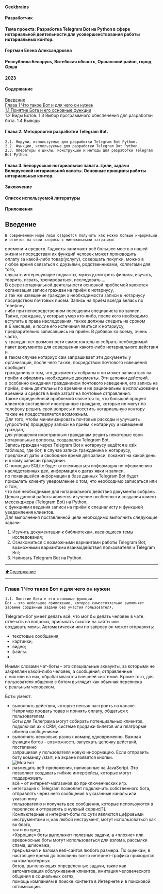 #### Geekbrains

#### Разработчик

#### Тема проекта: Разработка Telegram Bot на Python в сфере нотариальной деятельности для усовершенствования работы нотариальных контор.


#### Гертман Елена Александровна

#### Республика Беларусь, Витебская область, Оршанский район, город Орша
#### 2023




#### Содержание

[Введение](#Введение)   
[Глава 1 Что такое Бот и для чего он нужен](#Глава-1-Что-такое-Бот-и-для-чего-он-нужен)    
[1.1 Понятие Бота и его основные функции](#1.1-Понятие-Бота-и-его-основные-функции)  
    1.2 Виды Ботов.
    1.3 Выбор программного обеспечения для разработки бота.
    1.4 Выводы 
#### Глава 2. Методология разработки Telegram Bot.
    2.1. Модули, используемые для разработки Telegram Bot Python.
    2.2. Функции, используемые для разработки Telegram Bot Python.
    2.3. Операторы и циклы, конструкции и методы для разработки Telegram Bot Python.
#### Глава 3. Белорусская нотариальная палата. Цели, задачи Белорусской нотариальной палаты. Основные принципы работы нотариальных контор.
#### Заключение
#### Список используемой литературы
#### Приложения




## Введение

    В современном мире люди стараются получить как можно больше информации и ответов на свои запросы с минимальными затратами     
времени и средств. Гаджеты занимают всё большее место в нашей жизни и посредствам их функций человек может производить    
оплату за какой-либо товар(услугу), совершать покупки, можно в любое время связаться с друзьями, родственниками, коллегами для того,     
слушать интересующие подкасты, музыку,смотреть фильмы, изучать, творить, играть, тренироваться, исследовать…..    
    В сфере нотариальной деятельности основной проблемой является организация записи граждан на приём к нотариусу,    
а так же извещение граждан о необходимости записи к нотариусу посредством почтовых писем. Запись на приём всегда велась по телефону     
либо при непосредственном посещении специалиста по записи.    
    Также, граждане, у которых умер кто-либо, после кого необходимо вступить в права наследования, также должны следить на сроком    
в 6 месяцев, и после его истечения явиться к нотариусу, предварительно записавшись на приём. В добавок ко всему, очень часто,   
у граждан нет возможности самостоятельно собрать необходимый пакет документов для совершения какого-либо нотариального действия и    
в таком случае нотариус сам запрашивает эти документы у организаций, после чего также, посредством почтового извещения сообщает   
гражданину о том, что документы собраны и он может записаться на приём и оформить необходимые документы. Эти цепочки действий,   
а особенно ожидания гражданином почтового извещения, его запись на приём, очень длительны по времени и не рациональны в использовании   
времени и средств в виде затрат на почтовые отправления.    
    Также определённой проблемой является то, что большой процент клиентов составляют иностранные граждане, которые не могут по    
телефону решить свои вопросы и посетить нотариальную контору также не предоставляется возможным.    
    Для того, чтобы минимизировать почтовые расходы и улучшить (упростить) процедуру записи на приём к нотариусу и извещения граждан,     
для упрощения иностранным гражданам решить некоторые свои нотариальные вопросы, создавался Telegram Bot.    
    Запись граждан через Telegram Bot к нотариусу ведётся в xslx таблицах, где бот, в случае записи гражданина к нотариусу,    
предложит даты и свободное время для записи, покажет на какой день и к кому записан гражданин.    
    С помощью SQLite будет отслеживаться информация по оформлению наследственных дел, информация о датах явки и записи,   
по появившейся информации в базе данных Telegram Bot будет присылать клиенту уведомление о том, что необходимо записаться или о том,   
что все необходимые для нотариального действия документы собраны.    
    Целью данной работы является изучение особенности создания клиент мессенджера (Telegram Bot) на Python,   
с функциями ведения записи на приём к специалисту и функцией уведомления клиентов.   
    Для выполнения поставленной цели необходимо выполнить следующие задачи:
1.	Изучить документации к библиотекам, касающиеся темы исследования;
2.	Ознакомиться с возможными вариантами работы Telegram Bot, возможными вариантами взаимодействия пользователя и Telegram Bot;
3.	Написать Telegram Bot на Python.
____
[:arrow_up:Содержание](#Содержание)
___
### Глава 1 Что такое Бот и для чего он нужен

    1.1. Понятие Бота и его основные функции.     
    Бот — это небольшое приложение, которое самостоятельно выполняет заранее созданные задачи без участия пользователя.   

Telegram-бот умеет делать всё, что мог бы делать человек в чате: отвечать на вопросы, присылать ссылки на сайты или    
создавать мемы. Автоматически или по запросу он может отправлять:    
- текстовые сообщения;   
- картинки;   
- видео;   
- файлы. 
-   
Иными словами чат-боты – это специальные аккаунты, за которыми не закреплен какой-либо человек, а сообщения, отправленные    
с них или на них, обрабатываются внешней системой. Кроме того, для пользователя общение с ботом выглядит как обычная переписка    
с реальным человеком.  

Боты умеют:   
- выполнять действия, которые нельзя настроить на канале. Например продать товар и принять оплату, общаться с пользователем.    
Боты для Телеграма могут собирать потенциальных клиентов, подключая их к CRM, системе продажи билетов или платформе обмена сообщениями.   
- выполнять несколько разных команд одновременно. Важная функция ботов – возможность запускать цепочку действий, постепенно    
запрашивая у пользователя новую информацию. Если отправить боту команду /start, на экране появятся кнопки.   
    <image src="/Users/Asus/Desktop/Безымянный.png" alt="Мой Бот">   
- размещать веб-приложения, написанные на JavaScript. Это позволяет создавать гибкие интерфейсы, которые могут поддерживать    
всё – от интернет-магазинов до приключенческих игр.   
- интеграция с Telegram позволяет подключить собственного бота, отправлять через него сообщения в указанные каналы или указанному    
пользователю и получать все сообщения, которые используются в переписке и отправлять в нужный сервис[1].   
Компьютерные и интернет-боты по сути являются цифровыми инструментами и, как любой инструмент, могут использоваться как во благо,    
так и во вред.   
 «Хорошие» боты выполняют полезные задачи, а «плохие» или вредоносные боты могут использоваться для взлома, рассылки спама, шпионажа,    
прерывания и взлома веб-сайтов любого размера. По оценкам, в настоящее время до половины всего интернет-трафика приходится на компьютерных    
ботов, выполняющих определенные задачи, такие как автоматизация обслуживания клиентов, имитация человеческого общения в социальных сетях,    
помощь компаниям в поиске контента в Интернете и в поисковой оптимизации.   

